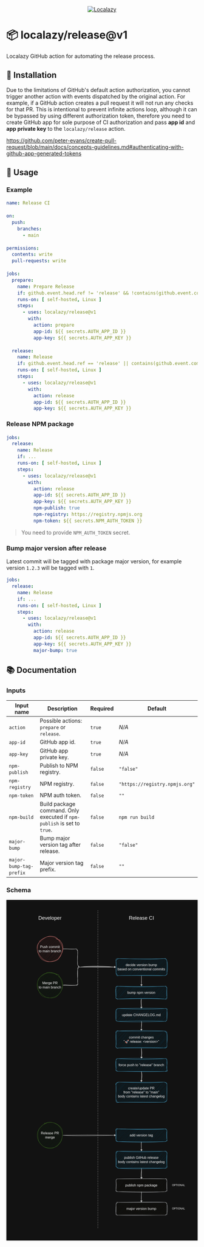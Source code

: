 <p align="center">
  <a href="https://localazy.com">
    <img src="https://localazy.com/directus9/assets/9fc36b9c-81b7-4dbf-bd82-b64cd984090f" width="285" height="50" alt="Localazy" >
  </a>
</p>

# 📦 localazy/release@v1

Localazy GitHub action for automating the release process.

## 🔧 Installation

Due to the limitations of GitHub's default action authorization, you cannot trigger another action with events
dispatched by the original action. For example, if a GitHub action creates a pull request it will not run any checks for
that PR. This is intentional to prevent infinite actions loop, although it can be bypassed by using different
authorization token, therefore you need to create GitHub app for sole purpose of CI authorization and pass **app id**
and **app private key** to the `localazy/release` action.

https://github.com/peter-evans/create-pull-request/blob/main/docs/concepts-guidelines.md#authenticating-with-github-app-generated-tokens

## 🚀 Usage

### Example

```yml
name: Release CI

on:
  push:
    branches:
      - main

permissions:
  contents: write
  pull-requests: write

jobs:
  prepare:
    name: Prepare Release
    if: github.event.head.ref != 'release' && !contains(github.event.commits[0].message, '🚀 release:')
    runs-on: [ self-hosted, Linux ]
    steps:
      - uses: localazy/release@v1
        with:
          action: prepare
          app-id: ${{ secrets.AUTH_APP_ID }}
          app-key: ${{ secrets.AUTH_APP_KEY }}

  release:
    name: Release
    if: github.event.head.ref == 'release' || contains(github.event.commits[0].message, '🚀 release:')
    runs-on: [ self-hosted, Linux ]
    steps:
      - uses: localazy/release@v1
        with:
          action: release
          app-id: ${{ secrets.AUTH_APP_ID }}
          app-key: ${{ secrets.AUTH_APP_KEY }}
```

### Release NPM package

```yml
jobs:
  release:
    name: Release
    if: ...
    runs-on: [ self-hosted, Linux ]
    steps:
      - uses: localazy/release@v1
        with:
          action: release
          app-id: ${{ secrets.AUTH_APP_ID }}
          app-key: ${{ secrets.AUTH_APP_KEY }}
          npm-publish: true
          npm-registry: https://registry.npmjs.org
          npm-token: ${{ secrets.NPM_AUTH_TOKEN }}
```

> You need to provide `NPM_AUTH_TOKEN` secret.

### Bump major version after release

Latest commit will be tagged with package major version, for example version `1.2.3` will be tagged with `1`.

```yml
jobs:
  release:
    name: Release
    if: ...
    runs-on: [ self-hosted, Linux ]
    steps:
      - uses: localazy/release@v1
        with:
          action: release
          app-id: ${{ secrets.AUTH_APP_ID }}
          app-key: ${{ secrets.AUTH_APP_KEY }}
          major-bump: true
```

## 📚 Documentation

### Inputs

| Input name              | Description                                                             | Required | Default                        |
|-------------------------|-------------------------------------------------------------------------|----------|--------------------------------|
| `action`                | Possible actions: `prepare` or `release`.                               | `true`   | *N/A*                          |
| `app-id`                | GitHub app id.                                                          | `true`   | *N/A*                          |
| `app-key`               | GitHub app private key.                                                 | `true`   | *N/A*                          |
| `npm-publish`           | Publish to NPM registry.                                                | `false`  | `"false"`                      |
| `npm-registry`          | NPM registry.                                                           | `false`  | `"https://registry.npmjs.org"` |
| `npm-token`             | NPM auth token.                                                         | `false`  | `""`                           |
| `npm-build`             | Build package command. Only executed if `npm-publish` is set to `true`. | `false`  | `npm run build`                |
| `major-bump`            | Bump major version tag after release.                                   | `false`  | `"false"`                      |
| `major-bump-tag-prefix` | Major version tag prefix.                                               | `false`  | `""`                           |

### Schema

![A picture is worth a thousand words.](docs/assets/release-ci.png)
